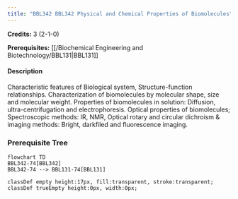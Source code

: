 ```yaml
---
title: "BBL342 BBL342 Physical and Chemical Properties of Biomolecules"
---
```

**Credits:** 3 (2-1-0)

**Prerequisites:** [[/Biochemical Engineering and Biotechnology/BBL131|BBL131]]

#### Description
Characteristic features of Biological system, Structure-function relationships. Characterization of biomolecules by molecular shape, size and molecular weight. Properties of biomolecules in solution: Diffusion, ultra-centrifugation and electrophoresis. Optical properties of biomolecules; Spectroscopic methods: IR, NMR, Optical rotary and circular dichroism & imaging methods: Bright, darkfiled and fluorescence imaging.

### Prerequisite Tree

```mermaid
flowchart TD
BBL342-74[BBL342]
BBL342-74 --> BBL131-74[BBL131]

classDef empty height:17px, fill:transparent, stroke:transparent;
classDef trueEmpty height:0px, width:0px;
```
